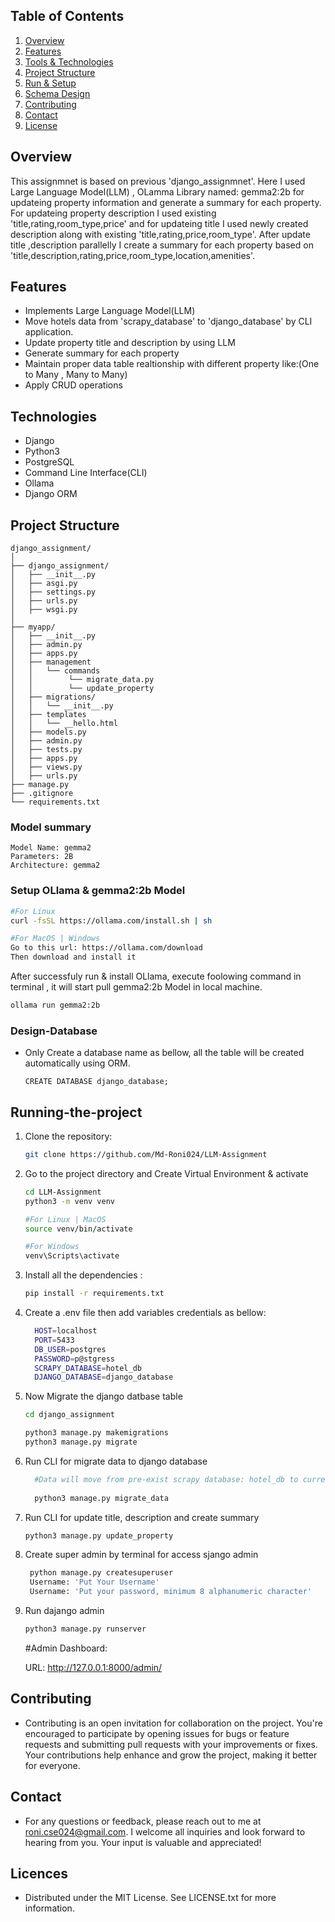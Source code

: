 ## Table of Contents
1. [Overview ](#Overview )
1. [Features](#features)
2. [Tools & Technologies](#technologies)
3. [Project Structure](#project-structure) 
5. [Run & Setup](#Running-the-project)
6. [Schema Design](#Design-Database)
7. [Contributing](#Contributing)
8. [Contact](#Contact)
10. [License](#license)


## Overview

This assignmnet is based on previous 'django_assignmnet'. Here I used Large Language Model(LLM) , OLamma Library named: gemma2:2b for updateing property information and generate a summary for each property. For updateing property description I used existing 'title,rating,room_type,price' and for updateing title I used newly created description along with existing 'title,rating,price,room_type'. After update title ,description parallelly I create a summary for each property based on 'title,description,rating,price,room_type,location,amenities'.




## Features

- Implements Large Language Model(LLM)
- Move hotels data from 'scrapy_database' to 'django_database' by CLI application.
- Update property title and description by using LLM
- Generate summary for each property
- Maintain proper data table realtionship with different property like:(One to Many , Many to Many)
- Apply CRUD operations

## Technologies
- Django
- Python3
- PostgreSQL
- Command Line Interface(CLI)
- Ollama
- Django ORM

 

## Project Structure
```
django_assignment/
│
├── django_assignment/
│   ├── __init__.py
│   ├── asgi.py
│   ├── settings.py
│   ├── urls.py
│   ├── wsgi.py
│
├── myapp/
│   ├── __init__.py
│   ├── admin.py
│   ├── apps.py
│   ├── management
│   │   └── commands
│   │        └── migrate_data.py
│   │        └── update_property
│   ├── migrations/
│   │   └── __init__.py
│   ├── templates
│   │   └── __hello.html
│   ├── models.py
│   ├── admin.py
│   ├── tests.py
│   ├── apps.py
│   ├── views.py
│   ├── urls.py
├── manage.py
├── .gitignore
└── requirements.txt

```

### Model summary
  ```
  Model Name: gemma2
  Parameters: 2B
  Architecture: gemma2
  ```

### Setup OLlama & gemma2:2b Model
  ```bash
  #For Linux
  curl -fsSL https://ollama.com/install.sh | sh

  #For MacOS | Windows
  Go to this url: https://ollama.com/download 
  Then download and install it
  ```
  After successfuly run & install OLlama, execute foolowing command in terminal , it will start pull gemma2:2b Model in local machine.
  ```bash
  ollama run gemma2:2b
  ```



### Design-Database

- Only Create a database name as bellow, all the table will be created automatically using ORM.
  ```
  CREATE DATABASE django_database;
  ```


## Running-the-project

1. Clone the repository:
   ```bash
   git clone https://github.com/Md-Roni024/LLM-Assignment
   ```

2. Go to the project directory and Create Virtual Environment & activate
    ```bash
    cd LLM-Assignment
    python3 -m venv venv

    #For Linux | MacOS
    source venv/bin/activate

    #For Windows
    venv\Scripts\activate
    ```


3. Install all the dependencies :
   ```bash
   pip install -r requirements.txt
   ```
4. Create a .env file then add variables credentials as bellow:
    ```bash
      HOST=localhost
      PORT=5433
      DB_USER=postgres
      PASSWORD=p@stgress
      SCRAPY_DATABASE=hotel_db
      DJANGO_DATABASE=django_database
    ```


5. Now Migrate the django datbase table

    ```bash
    cd django_assignment

    python3 manage.py makemigrations
    python3 manage.py migrate
    ```
6. Run CLI for migrate data to django database
    ```bash
      #Data will move from pre-exist scrapy database: hotel_db to current 'django_database'
      
      python3 manage.py migrate_data
    ```


7. Run CLI for update title, description and create summary
    ```bash
    python3 manage.py update_property
    ```

8. Create super admin by terminal for access sjango admin

   ```bash
    python manage.py createsuperuser
    Username: 'Put Your Username'
    Username: 'Put your password, minimum 8 alphanumeric character'
   ```
9. Run dajango admin
    ```bash
    python3 manage.py runserver
    ```
    #Admin Dashboard:

    URL: http://127.0.0.1:8000/admin/

  

## Contributing
- Contributing is an open invitation for collaboration on the project. You're encouraged to participate by opening issues for bugs or feature requests and submitting pull requests with your improvements or fixes. Your contributions help enhance and grow the project, making it better for everyone.

## Contact

- For any questions or feedback, please reach out to me at roni.cse024@gmail.com. I welcome all inquiries and look forward to hearing from you. Your input is valuable and appreciated!

## Licences
- Distributed under the MIT License. See LICENSE.txt for more information.
